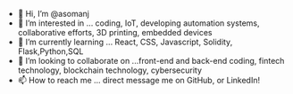 - 👋 Hi, I’m @asomanj
- 👀 I’m interested in ... coding, IoT, developing automation systems, collaborative efforts, 3D printing, embedded devices
- 🌱 I’m currently learning ... React, CSS, Javascript, Solidity, Flask,Python,SQL 
- 💞️ I’m looking to collaborate on ...front-end and back-end coding, fintech technology, blockchain technology, cybersecurity
- 📫 How to reach me ... direct message me on GitHub, or LinkedIn!  

<!---
asomanj/asomanj is a ✨ special ✨ repository because its `README.md` (this file) appears on your GitHub profile.
You can click the Preview link to take a look at your changes.
--->
